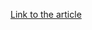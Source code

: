 [Link to the article](https://foxitsecurity.files.wordpress.com/2016/06/fox-it_mofang_threatreport_tlp-white.pdf)

